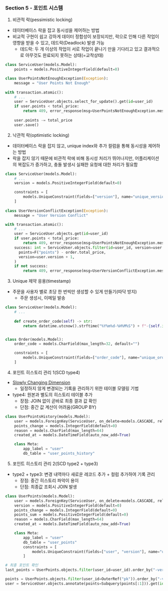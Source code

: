 ### Section 5 - 포인트 시스템
1. 비관적 락(pessimistic locking)
- 데이터베이스 락을 잡고 동시성을 제어하는 방법
- 비교적 구현이 쉽고 강하게 데이터 정합성이 보장되지만, 락으로 인해 다른 작업이 영향을 받을 수 있고, 데드락(Deadlock) 발생 가능
  - 데드락: 두 개 이상의 작업이 서로 작업이 끝나기 만을 기다리고 있고 결과적으로 아무것도 완료되지 못하는 상태(=교착상태) 
```python
class ServiceUser(models.Model):
    points = models.PositiveIntegerField(default=0)

class UserPointsNotEnoughException(Exception):
    message = "User Points Not Enough"
    
with transaction.atomic():
    # ...
    user = ServiceUser.objects.select_for_update().get(id=user_id)
    if user.points < total_price:
        return 409, error_response(msg=UserPointsNotEnoughException.message)
    
    user.points -= total_price
    user.save()
```
2. 낙관적 락(optimistic locking)
- 데이터베이스 락을 잡지 않고, unique index와 추가 컬럼을 통해 동시성을 제어하는 방법
- 락을 잡지 않기 때문에 비관적 락에 비해 동시성 처리가 뛰어나지만, 어플리케이션의 복잡도가 증가하고, 충돌 발생시 실패한 요청에 대한 처리가 필요함
```python
class ServiceUser(models.Model):
    # ...
    version = models.PositiveIntegerField(default=0)

    constraints = [
        models.UniqueConstraint(fields=["version"], name="unique_version"),
    ]
    
class UserVersionConflictException(Exception):
    message = "User Version Conflict"

with transaction.atomic():
    # ...
    user = ServiceUser.objects.get(id=user_id)
    if user.points < total_price:
        return 409, error_response(msg=UserPointsNotEnoughException.message)
    success: int = ServiceUser.objects.filter(id=user_id, version=user.version).update(
      points=F("points") - order.total_price,
      version=user.version + 1,
    )
    if not success:
        return 409, error_response(msg=UserVersionConflictException.message)
```
3. Unique 제약 응용(timestamp)
- 주문을 사용자 별로 초당 한 번씩만 생성할 수 있게 만들기(따닥 방지)
  - 주문 생성시, 이메일 발송
```python
class ServiceUser(models.Model):
    # ...
  
    def create_order_code(self) -> str:
        return datetime.utcnow().strftime("%Y%m%d-%H%M%S") + f"-{self.id}"


class Order(models.Model):
    order_code = models.CharField(max_length=32, default="")

    constraints = [
        models.UniqueConstraint(fields=["order_code"], name="unique_order_code"),
    ]
```
4. 포인트 히스토리 관리 1(SCD type4)
- [Slowly Changing Dimension](https://en.wikipedia.org/wiki/Slowly_changing_dimension)
  - 일정하지 않게 변경되는 기록을 관리하기 위한 테이블 모델링 기법 
- type4: 원본과 별도의 히스토리 테이블 추가
  - 장점: JOIN 없이 곧바로 최종 결과 값 확인
  - 단점: 중간 값 계산이 어려움(GROUP BY)
```python
class UserPointsHistory(models.Model):
    user = models.ForeignKey(ServiceUser, on_delete=models.CASCADE, related_name="points")
    points_change = models.IntegerField(default=0)
    reason = models.CharField(max_length=64)
    created_at = models.DateTimeField(auto_now_add=True)

    class Meta:
        app_label = "user"
        db_table = "user_points_history"
```
5. 포인트 히스토리 관리 2(SCD type2 + type3)
- type2 + type3: 변경 내역마다 새로운 레코드 추가 + 컬럼 추가하여 기록 관리
  - 장점: 중간 히스토리 파악이 용이 
  - 단점: 최종값 조회시 JOIN 발생
```python
class UserPoints(models.Model):
    user = models.ForeignKey(ServiceUser, on_delete=models.CASCADE, related_name="points")
    version = models.PositiveIntegerField(default=0)
    points_change = models.IntegerField(default=0)
    points_sum = models.PositiveIntegerField(default=0)
    reason = models.CharField(max_length=64)
    created_at = models.DateTimeField(auto_now_add=True)

    class Meta:
        app_label = "user"
        db_table = "user_points"
        constraints = [
            models.UniqueConstraint(fields=["user", "version"], name="unique_user_version"),
        ]

# 최종 포인트 확인
last_points = UserPoints.objects.filter(user_id=user_id).order_by("-version").first()

points = UserPoints.objects.filter(user_id=OuterRef("pk")).order_by("-version").values("points_sum")
user = ServiceUser.objects.annotate(points=Subquery(points[:1])).get(id=user_id)
```
